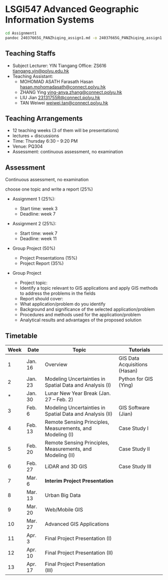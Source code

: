 # LSGI547 Advanced Geographic Information Systems

```bash
cd Assignment1
pandoc 24037665G_PANZhiqing_assign1.md -o 24037665G_PANZhiqing_assign1.docx --citeproc --csl=apa.csl
```

## Teaching Staffs

- Subject Lecturer: YIN Tiangang Office: ZS616 tiangang.yin@polyu.edu.hk
- Teaching Assistant:
  - MOHOMAD ASATH Farasath Hasan hasan.mohomadasath@connect.polyu.hk
  - ZHANG Ying ying-anya.zhang@connect.polyu.hk
  - LIU Jian 23131755R@connect.polyu.hk
  - TAN Weiwei weiwei.tan@connect.polyu.hk


## Teaching Arrangements
- 12 teaching weeks (3 of them will be presentations)
- lectures + discussions
- Time: Thursday 6:30 – 9:20 PM
- Venue: PQ304
- Assessment: continuous assessment, no examination

## Assessment
Continuous assessment, no examination

choose one topic and write a report (25%)

- Assignment 1 (25%):
  - Start time: week 3
  - Deadline: week 7
- Assignment 2 (25%):
  - Start time: week 7
  - Deadline: week 11
- Group Project (50%)
  - Project Presentations (15%)
  - Project Report (35%)

- Group Project
  -  Project topic:
  -  Identify a topic relevant to GIS applications and apply GIS methods to address the problems in the fields
  -  Report should cover:
  -  What application/problem do you identify
  -  Background and significance of the selected application/problem
  -  Procedures and methods used for the application/problem
  -  Analytical results and advantages of the proposed solution

## Timetable

| Week | Date | Topic | Tutorials |
| --- | --- | --- | --- |
| 1 | Jan. 16 | Overview | GIS Data Acquisitions (Hasan) |
| 2 | Jan. 23 | Modeling Uncertainties in Spatial Data and Analysis (I) | Python for GIS (Ying) |
| * | Jan. 30 | Lunar New Year Break (Jan. 27 – Feb. 2) | |
| 3 | Feb. 6 | Modeling Uncertainties in Spatial Data and Analysis (II) | GIS Software (Jian) |
| 4 | Feb. 13 | Remote Sensing Principles, Measurements, and Modeling (I) | Case Study I |
| 5 | Feb. 20 | Remote Sensing Principles, Measurements, and Modeling (II) | Case Study II |
| 6 | Feb. 27 | LiDAR and 3D GIS | Case Study III |
| 7 | Mar. 6 | **Interim Project Presentation** | |
| 8 | Mar. 13 | Urban Big Data | |
| 9 | Mar. 20 | Web/Mobile GIS | |
| 10 | Mar. 27 | Advanced GIS Applications | |
| 11 | Apr. 3 | Final Project Presentation (I) | |
| 12 | Apr. 10 | Final Project Presentation (II) | |
| 13 | Apr. 17 | Final Project Presentation (III) | |
